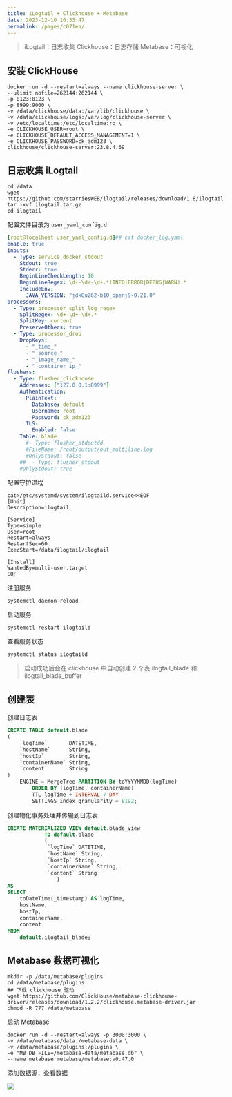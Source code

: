 ```yaml
---
title: iLogtail + Clickhouse + Metabase
date: 2023-12-10 16:33:47
permalink: /pages/c071ea/
---
```


> iLogtail：日志收集
> Clickhouse：日志存储
> Metabase：可视化

## 安装 ClickHouse

```shell
docker run -d --restart=always --name clickhouse-server \
--ulimit nofile=262144:262144 \
-p 8123:8123 \
-p 8999:9000 \
-v /data/clickhouse/data:/var/lib/clickhouse \
-v /data/clickhouse/logs:/var/log/clickhouse-server \
-v /etc/localtime:/etc/localtime:ro \
-e CLICKHOUSE_USER=root \
-e CLICKHOUSE_DEFAULT_ACCESS_MANAGEMENT=1 \
-e CLICKHOUSE_PASSWORD=ck_adm123 \
clickhouse/clickhouse-server:23.8.4.69
```

## 日志收集 iLogtail

```shell
cd /data
wget https://github.com/starriesWEB/ilogtail/releases/download/1.8/ilogtail.tar.gz
tar -xvf ilogtail.tar.gz
cd ilogtail
```

配置文件目录为 `user_yaml_config.d`

```yaml
[root@localhost user_yaml_config.d]## cat docker_log.yaml 
enable: true
inputs:
  - Type: service_docker_stdout
    Stdout: true
    Stderr: true
    BeginLineCheckLength: 10
    BeginLineRegex: \d+-\d+-\d+.*(INFO|ERROR|DEBUG|WARN).*
    IncludeEnv:
      JAVA_VERSION: "jdk8u262-b10_openj9-0.21.0"
processors:
  - Type: processor_split_log_regex
    SplitRegex: \d+-\d+-\d+.*
    SplitKey: content
    PreserveOthers: true
  - Type: processor_drop
    DropKeys:
      - "_time_"
      - "_source_"
      - "_image_name_"
      - "_container_ip_"
flushers:
  - Type: flusher_clickhouse
    Addresses: ["127.0.0.1:8999"]
    Authentication:
      PlainText:
        Database: default
        Username: root
        Password: ck_adm123
      TLS:
        Enabled: false
    Table: blade
      #- Type: flusher_stdoutdd
      #FileName: /root/output/out_multiline.log
      #OnlyStdout: false
    ##  - Type: flusher_stdout
    #OnlyStdout: true
```

配置守护进程

```shell
cat>/etc/systemd/system/ilogtaild.service<<EOF
[Unit]
Description=ilogtail

[Service]
Type=simple
User=root
Restart=always
RestartSec=60
ExecStart=/data/ilogtail/ilogtail

[Install]
WantedBy=multi-user.target
EOF
```

注册服务

```shell
systemctl daemon-reload
```

启动服务

```shell
systemctl restart ilogtaild
```

查看服务状态

```shell
systemctl status ilogtaild
```

> 启动成功后会在 clickhouse 中自动创建 2 个表
> ilogtail_blade 和 ilogtail_blade_buffer

## 创建表

创建日志表

```sql
CREATE TABLE default.blade
(
    `logTime`       DATETIME,
    `hostName`      String,
    `hostIp`        String,
    `containerName` String,
    `content`       String
)
    ENGINE = MergeTree PARTITION BY toYYYYMMDD(logTime)
        ORDER BY (logTime, containerName)
		TTL logTime + INTERVAL 7 DAY
        SETTINGS index_granularity = 8192;
```

创建物化事务处理并传输到日志表

```sql
CREATE MATERIALIZED VIEW default.blade_view
            TO default.blade
            (
             `logTime` DATETIME,
             `hostName` String,
             `hostIp` String,
             `containerName` String,
             `content` String
                )
AS
SELECT
    toDateTime(_timestamp) AS logTime,
    hostName,
    hostIp,
    containerName,
    content
FROM
    default.ilogtail_blade;
```

## Metabase 数据可视化

```shell
mkdir -p /data/metabase/plugins
cd /data/metabase/plugins
## 下载 clickhouse 驱动
wget https://github.com/ClickHouse/metabase-clickhouse-driver/releases/download/1.2.2/clickhouse.metabase-driver.jar
chmod -R 777 /data/metabase
```

启动 Metabase

```shell
docker run -d --restart=always -p 3000:3000 \
-v /data/metabase/data:/metabase-data \
-v /data/metabase/plugins:/plugins \
-e "MB_DB_FILE=/metabase-data/metabase.db" \
--name metabase metabase/metabase:v0.47.0
```

添加数据源，查看数据

![](https://assets-notes.oss-cn-hangzhou.aliyuncs.com/image/202312101648108.png)
